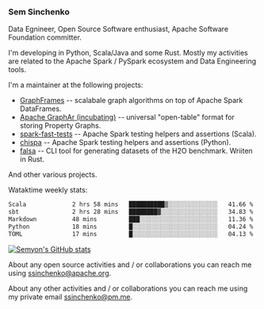 ### Sem Sinchenko

Data Egnineer, Open Source Software enthusiast, Apache Software Foundation committer.

I'm developing in Python, Scala/Java and some Rust. Mostly my activities are related to the Apache Spark / PySpark ecosystem and Data Engineering tools.

I'm a maintainer at the following projects:
- [GraphFrames](https://github.com/graphframes/graphframes) -- scalabale graph algorithms on top of Apache Spark DataFrames.
- [Apache GraphAr (incubating)](https://github.com/apache/incubator-graphar) -- universal "open-table" format for storing Property Graphs.
- [spark-fast-tests](https://github.com/mrpowers-io/spark-fast-tests) -- Apache Spark testing helpers and assertions (Scala).
- [chispa](https://github.com/MrPowers/chispa) -- Apache Spark testing helpers and assertions (Python).
- [falsa](https://github.com/mrpowers-io/falsa) -- CLI tool for generating datasets of the H2O benchmark. Wriiten in Rust.

And other various projects.

Wataktime weekly stats:
<!--START_SECTION:waka-->

```txt
Scala             2 hrs 58 mins   ██████████▒░░░░░░░░░░░░░░   41.66 %
sbt               2 hrs 28 mins   ████████▓░░░░░░░░░░░░░░░░   34.83 %
Markdown          48 mins         ███░░░░░░░░░░░░░░░░░░░░░░   11.36 %
Python            18 mins         █░░░░░░░░░░░░░░░░░░░░░░░░   04.24 %
TOML              17 mins         █░░░░░░░░░░░░░░░░░░░░░░░░   04.13 %
```

<!--END_SECTION:waka-->

[![Semyon's GitHub stats](https://github-readme-stats.vercel.app/api?username=SemyonSinchenko&theme=gruvbox)](https://github.com/anuraghazra/github-readme-stats)

About any open source activities and / or collaborations you can reach me using [ssinchenko@apache.org](mailto:ssinchenko@apache.org).

About any other activities and / or collaborations you can reach me using my private email [ssinchenko@pm.me](mailto:ssinchenko@pm.me).




